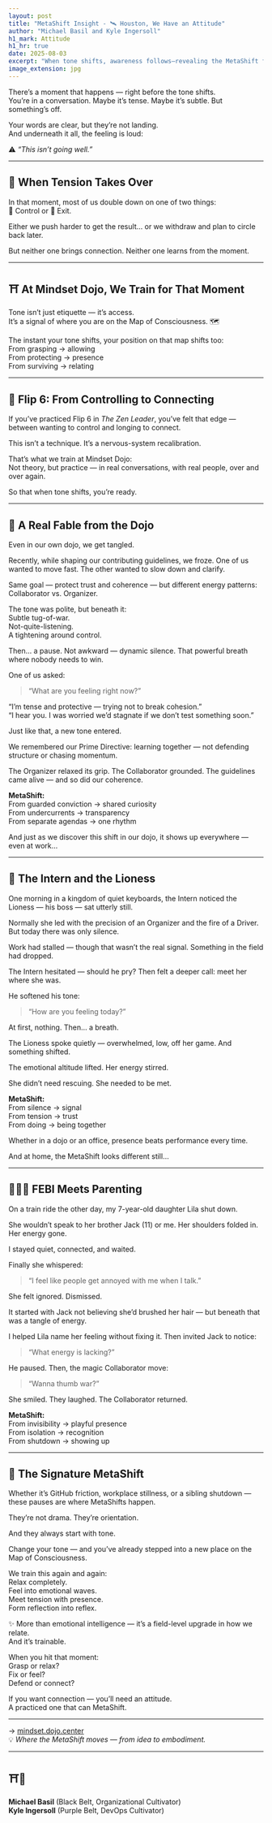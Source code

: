 ```yaml
---
layout: post
title: "MetaShift Insight - 🛰️ Houston, We Have an Attitude"
author: "Michael Basil and Kyle Ingersoll"
h1_mark: Attitude
h1_hr: true
date: 2025-08-03
excerpt: "When tone shifts, awareness follows—revealing the MetaShift from control to connection that transforms every conversation into practice."
image_extension: jpg
---
```



There’s a moment that happens — right before the tone shifts.  
You’re in a conversation. Maybe it’s tense. Maybe it’s subtle. But something’s off.  

Your words are clear, but they’re not landing.  
And underneath it all, the feeling is loud:  

⚠️ *“This isn’t going well.”*

---

## 😤 When Tension Takes Over

In that moment, most of us double down on one of two things:  
🔧 Control or 🏃 Exit.  

Either we push harder to get the result… or we withdraw and plan to circle back later.  

But neither one brings connection. Neither one learns from the moment.

---

## ⛩️ At Mindset Dojo, We Train for That Moment

Tone isn’t just etiquette — it’s access.  
It’s a signal of where you are on the Map of Consciousness. 🗺️  

The instant your tone shifts, your position on that map shifts too:  
From grasping → allowing  
From protecting → presence  
From surviving → relating

---

## 🧭 Flip 6: From Controlling to Connecting

If you’ve practiced Flip 6 in *The Zen Leader*, you’ve felt that edge — between wanting to control and longing to connect.  

This isn’t a technique. It’s a nervous-system recalibration.  

That’s what we train at Mindset Dojo:  
Not theory, but practice — in real conversations, with real people, over and over again.  

So that when tone shifts, you’re ready.

---

## 🧪 A Real Fable from the Dojo

Even in our own dojo, we get tangled.  

Recently, while shaping our contributing guidelines, we froze. One of us wanted to move fast. The other wanted to slow down and clarify.  

Same goal — protect trust and coherence — but different energy patterns: Collaborator vs. Organizer.  

The tone was polite, but beneath it:  
Subtle tug-of-war.  
Not-quite-listening.  
A tightening around control.  

Then… a pause. Not awkward — dynamic silence. That powerful breath where nobody needs to win.  

One of us asked:  
> “What are you feeling right now?”  

“I’m tense and protective — trying not to break cohesion.”  
“I hear you. I was worried we’d stagnate if we don’t test something soon.”  

Just like that, a new tone entered.  

We remembered our Prime Directive: learning together — not defending structure or chasing momentum.  

The Organizer relaxed its grip. The Collaborator grounded. The guidelines came alive — and so did our coherence.  

**MetaShift:**  
From guarded conviction → shared curiosity  
From undercurrents → transparency  
From separate agendas → one rhythm  

And just as we discover this shift in our dojo, it shows up everywhere — even at work…

---

## 🦁 The Intern and the Lioness

One morning in a kingdom of quiet keyboards, the Intern noticed the Lioness — his boss — sat utterly still.  

Normally she led with the precision of an Organizer and the fire of a Driver. But today there was only silence.  

Work had stalled — though that wasn’t the real signal. Something in the field had dropped.  

The Intern hesitated — should he pry? Then felt a deeper call: meet her where she was.  

He softened his tone:  
> “How are you feeling today?”  

At first, nothing. Then… a breath.  

The Lioness spoke quietly — overwhelmed, low, off her game. And something shifted.  

The emotional altitude lifted. Her energy stirred.  

She didn’t need rescuing. She needed to be met.  

**MetaShift:**  
From silence → signal  
From tension → trust  
From doing → being together  

Whether in a dojo or an office, presence beats performance every time.  

And at home, the MetaShift looks different still…

---

## 👨‍👧‍👦 FEBI Meets Parenting

On a train ride the other day, my 7-year-old daughter Lila shut down.  

She wouldn’t speak to her brother Jack (11) or me. Her shoulders folded in. Her energy gone.  

I stayed quiet, connected, and waited.  

Finally she whispered:  
> “I feel like people get annoyed with me when I talk.”  

She felt ignored. Dismissed.  

It started with Jack not believing she’d brushed her hair — but beneath that was a tangle of energy.  

I helped Lila name her feeling without fixing it. Then invited Jack to notice:  
> “What energy is lacking?”  

He paused. Then, the magic Collaborator move:  
> “Wanna thumb war?”  

She smiled. They laughed. The Collaborator returned.  

**MetaShift:**  
From invisibility → playful presence  
From isolation → recognition  
From shutdown → showing up

---

## 🌌 The Signature MetaShift

Whether it’s GitHub friction, workplace stillness, or a sibling shutdown — these pauses are where MetaShifts happen.  

They’re not drama. They’re orientation.  

And they always start with tone.  

Change your tone — and you’ve already stepped into a new place on the Map of Consciousness.  

We train this again and again:  
Relax completely.  
Feel into emotional waves.  
Meet tension with presence.  
Form reflection into reflex.  

✨ More than emotional intelligence — it’s a field-level upgrade in how we relate.  
And it’s trainable.  

When you hit that moment:  
Grasp or relax?  
Fix or feel?  
Defend or connect?  

If you want connection — you’ll need an attitude.  
A practiced one that can MetaShift.

---

→ [mindset.dojo.center](https://mindset.dojo.center)  
💡 *Where the MetaShift moves — from idea to embodiment.*

---

## ⛩️🌿

**Michael Basil** (Black Belt, Organizational Cultivator)  
**Kyle Ingersoll** (Purple Belt, DevOps Cultivator)
